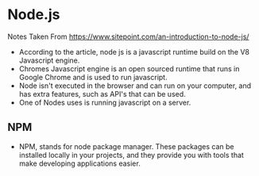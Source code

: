 # Node.js
Notes Taken From https://www.sitepoint.com/an-introduction-to-node-js/

 - According to the article, node js is a javascript runtime build on the V8 Javascript engine. 
 - Chromes Javascript engine is an open sourced runtime that runs in Google Chrome and is used to run javascript. 
 - Node isn't executed in the browser and can run on your computer, and has extra features, such as API's that can be used. 
 - One of Nodes uses is running javascript on a server. 
 
 ## NPM
  - NPM, stands for node package manager. These packages can be installed locally in your projects, and they provide you with tools that make developing applications easier. 


